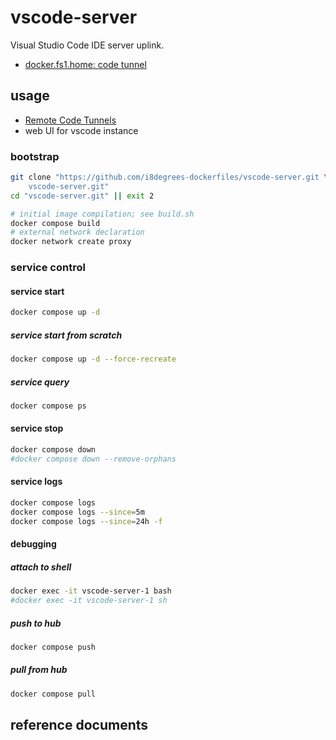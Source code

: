 
# vscode-server

Visual Studio Code IDE server uplink.

- [docker.fs1.home: code tunnel](http://docker.fs1.home:8010)

## usage

- [Remote Code Tunnels][0]
- web UI for vscode instance

### bootstrap

```sh
git clone "https://github.com/i8degrees-dockerfiles/vscode-server.git \
    vscode-server.git"
cd "vscode-server.git" || exit 2
```

```sh
# initial image compilation; see build.sh
docker compose build
# external network declaration
docker network create proxy
```

### service control

#### service start

```sh
docker compose up -d
```

##### service start from scratch

```sh
docker compose up -d --force-recreate
```

##### service query

```sh
docker compose ps
```

#### service stop

```sh
docker compose down
#docker compose down --remove-orphans
```

#### service logs

```sh
docker compose logs
docker compose logs --since=5m
docker compose logs --since=24h -f
```

#### debugging

##### attach to shell

```sh
docker exec -it vscode-server-1 bash
#docker exec -it vscode-server-1 sh
```

##### push to hub

```sh
docker compose push
```

##### pull from hub

```sh
docker compose pull
```

## reference documents

[0]: https://code.visualstudio.com/docs/remote/tunnels
[10]:
[90]:
[100]:
[110]:

